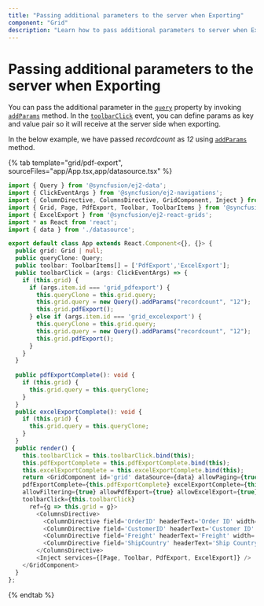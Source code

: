 ```yaml
---
title: "Passing additional parameters to the server when Exporting"
component: "Grid"
description: "Learn how to pass additional parameters to server when Exporting."
---
```


# Passing additional parameters to the server when Exporting

You can pass the additional parameter in the [`query`](../../api/grid/#query) property by invoking [`addParams`](https://ej2.syncfusion.com/documentation/api/data/query/#addparams) method. In the [`toolbarClick`](../../api/grid/#toolbarclick) event, you can define params as key and value pair so it will receive at the server side when exporting.

In the below example, we have passed *recordcount* as *12* using [`addParams`](https://ej2.syncfusion.com/documentation/api/data/query/#addparams) method.

{% tab template="grid/pdf-export", sourceFiles="app/App.tsx,app/datasource.tsx" %}

```typescript
import { Query } from '@syncfusion/ej2-data';
import { ClickEventArgs } from '@syncfusion/ej2-navigations';
import { ColumnDirective, ColumnsDirective, GridComponent, Inject } from '@syncfusion/ej2-react-grids';
import { Grid, Page, PdfExport, Toolbar, ToolbarItems } from '@syncfusion/ej2-react-grids';
import { ExcelExport } from '@syncfusion/ej2-react-grids';
import * as React from 'react';
import { data } from './datasource';

export default class App extends React.Component<{}, {}> {
  public grid: Grid | null;
  public queryClone: Query;
  public toolbar: ToolbarItems[] = ['PdfExport','ExcelExport'];
  public toolbarClick = (args: ClickEventArgs) => {
    if (this.grid) {
      if (args.item.id === 'grid_pdfexport') {
        this.queryClone = this.grid.query;
        this.grid.query = new Query().addParams("recordcount", "12");
        this.grid.pdfExport();
      } else if (args.item.id === 'grid_excelexport') {
        this.queryClone = this.grid.query;
        this.grid.query = new Query().addParams("recordcount", "12");
        this.grid.pdfExport();
      }
    }
  }
  
  public pdfExportComplete(): void {
    if (this.grid) {
      this.grid.query = this.queryClone;
    }
  }
  public excelExportComplete(): void {
    if (this.grid) {
      this.grid.query = this.queryClone;
    }
  }
  public render() {
    this.toolbarClick = this.toolbarClick.bind(this);
    this.pdfExportComplete = this.pdfExportComplete.bind(this);
    this.excelExportComplete = this.excelExportComplete.bind(this);
    return <GridComponent id='grid' dataSource={data} allowPaging={true}
    pdfExportComplete={this.pdfExportComplete} excelExportComplete={this.excelExportComplete}
    allowFiltering={true} allowPdfExport={true} allowExcelExport={true} toolbar={this.toolbar}
    toolbarClick={this.toolbarClick}
      ref={g => this.grid = g}>
        <ColumnsDirective>
          <ColumnDirective field='OrderID' headerText='Order ID' width='100' textAlign="Right" isPrimaryKey={true}/>
          <ColumnDirective field='CustomerID' headerText='Customer ID' width='120'/>
          <ColumnDirective field='Freight' headerText='Freight' width='120' format="C2" textAlign="Right"/>
          <ColumnDirective field='ShipCountry' headerText='Ship Country' width='150'/>
        </ColumnsDirective>
        <Inject services={[Page, Toolbar, PdfExport, ExcelExport]} />
    </GridComponent>
  }
};
```

{% endtab %}